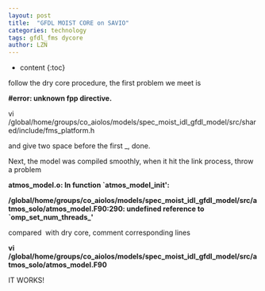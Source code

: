 ```yaml
---
layout: post
title:  "GFDL MOIST CORE on SAVIO" 
categories: technology 
tags: gfdl_fms dycore
author: LZN
---
```


* content
{:toc}

follow the dry core procedure, the first problem we meet is

<strong>#error: unknown fpp directive.</strong>
<p class="p1"><span class="s1">vi /global/home/groups/co_aiolos/models/spec_moist_idl_gfdl_model/src/shared/include/fms_platform.h</span></p>
<p class="p1">and give two space before the first _, done.</p>
<p class="p1">Next, the model was compiled smoothly, when it hit the link process, throw a problem</p>
<p class="p1"><strong><span class="s1">atmos_model.o: In function `atmos_model_init':</span></strong></p>
<p class="p1"><strong><span class="s1">/global/home/groups/co_aiolos/models/spec_moist_idl_gfdl_model/src/atmos_solo/atmos_model.F90:290: undefined reference to `omp_set_num_threads_'</span></strong></p>
<p class="p1">compared  with dry core, comment corresponding lines</p>
<p class="p1"><strong><span class="s1">vi /global/home/groups/co_aiolos/models/spec_moist_idl_gfdl_model/src/atmos_solo/atmos_model.F90</span></strong></p>
<p class="p1">IT WORKS!</p>
<p class="p1"></p>
<p class="p1"></p>
